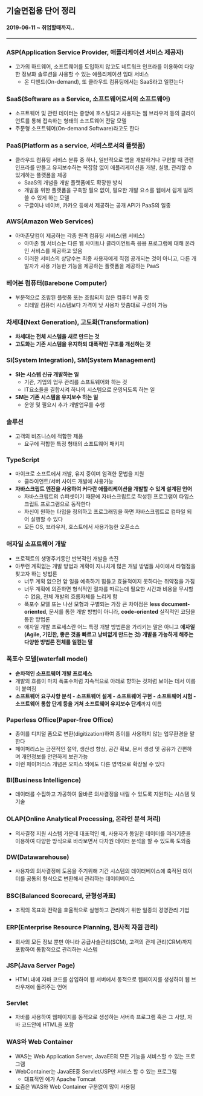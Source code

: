 ## 기술면접용 단어 정리 

#### 2019-06-11 ~ 취업할때까지..

---

### ASP(Application Service Provider, 애플리케이션 서비스 제공자)

* 고가의 하드웨어, 소프트웨어를 도입하지 않고도 네트워크 인프라를 이용하여 다양한 정보화 솔루션을 사용할 수 있는 애플리케이션 임대 서비스
  * 온 디맨드(On-demand), 또 클라우드 컴퓨팅에서는 SaaS라고 일컫는다

### SaaS(Software as a Service, 소프트웨어로서의 소프트웨어)

* 소프트웨어 및 관련 데이터는 중앙에 호스팅되고 사용자는 웹 브라우저 등의 클라이언트를 통해 접속하는 형태의 소프트웨어 전달 모델
* 주문형 소프트웨어(On-demand Software)라고도 한다

### PaaS(Platform as a service, 서비스로서의 플랫폼)

* 클라우드 컴퓨팅 서비스 분류 중 하나, 일반적으로 앱을 개발하거나 구현할 때 관련 인프라를 만들고 유지보수하는 복잡함 없이 애플리케이션을 개발, 실행, 관리할 수 있게하는 플랫폼을 제공
  * SaaS의 개념을 개발 플랫폼에도 확장한 방식
  * 개발을 위한 플랫폼을 구축할 필요 없이, 필요한 개발 요소를 웹에서 쉽게 빌려쓸 수 있게 하는 모델
  * 구글이나 네이버, 카카오 등에서 제공하는 공개 API가 PaaS의 일종

### AWS(Amazon Web Services)

* 아마존닷컴이 제공하는 각종 원격 컴퓨팅 서비스(웹 서비스)
  * 아마존 웹 서비스는 다른 웹 사이트나 클라이언트측 응용 프로그램에 대해 온라인 서비스를 제공하고 있음
  * 이러한 서비스의 상당수는 최종 사용자에게 직접 공개되는 것이 아니고, 다른 개발자가 사용 가능한 기능을 제공하는 플랫폼을 제공하는 PaaS

### 베어본 컴퓨터(Barebone Computer)

* 부분적으로 조립된 플랫폼 또는 조립되지 않은 컴퓨터 부품 킷
  * 리테일 컴퓨터 시스템보다 가격이 낮 사용자 맞춤대로 구성이 가능

### 차세대(Next Generation), 고도화(Transformation)

* **차세대는 전체 시스템을 새로 만드는 것**
* **고도화는 기존 시스템을 유지하되 대폭적인 구조를 개선하는 것**

### SI(System Integration), SM(System Management)

* **SI는 시스템 신규 개발하는 일**
  * 기관, 기업의 업무 관리를 소프트웨어화 하는 것
  * IT요소들을 결합시켜 하나의 시스템으로 운영되도록 하는 일
* **SM는 기존 시스템을 유지보수 하는 일**
  * 운영 및 필요시 추가 개발업무를 수행

### 솔루션

* 고객의 비즈니스에 적합한 제품
  * 요구에 적합한 특정 형태의 소프트웨어 패키지

### TypeScript

* 마이크로 소프트에서 개발, 유지 중이며 엄격한 문법을 지원
  * 클라이언트/서버 사이드 개발에 사용가능
* **자바스크립트 엔진을 사용하여 커다란 애플리케이션을 개발할 수 있게 설계된 언어**
  * 자바스크립트의 슈퍼셋이기 때문에 자바스크립트로 작성된 프로그램이 타입스크립트 프로그램으로 동작한다
  * 자신이 원하는 타입을 정의하고 프로그래밍을 하면 자바스크립트로 컴파일 되어 실행할 수 있다
  * 모든 OS, 브라우저, 호스트에서 사용가능한 오픈소스

### 애자일 소프트웨어 개발

* 프로젝트의 생명주기동안 반복적인 개발을 촉진
* 아무런 계획없는 개발 방법과 계획이 지나치게 많은 개발 방법들 사이에서 타협점을 찾고자 하는 방법론
  * 너무 계획 없으면 앞 일을 예측하기 힘들고 효율적이지 못하다는 취약점을 가짐
  * 너무 계획에 의존하면 형식적인 절차를 따르는데 필요한 시간과 비용을 무시할 수 없음, 전체 개발의 흐름자체를 느리게 함
  * 폭포수 모델 또는 나선 모형과 구별되는 가장 큰 차이점은 **less document-oriented**, 문서를 통한 개발 방법이 아니라, **code-oriented** 실직적인 코딩을 통한 방법론
  * 애자일 개발 프로세스란 어느 특정 개발 방법론을 가리키는 말은 아니고 **애자일(Agile, 기민한, 좋은 것을 빠르고 낭비없게 만드는 것) 개발을 가능하게 해주는 다양한 방법론 전체를 일컫는 말**

### 폭포수 모델(waterfall model)

* **순차적인 소프트웨어 개발 프로세스**
* 개발의 흐름이 마치 폭포수처럼 지속적으로 아래로 향하는 것처럼 보이는 데서 이름이 붙여짐
* **소프트웨어 요구사항 분석 - 소프트웨어 설계 - 소프트웨어 구현 - 소프트웨어 시험 - 소프트웨어 통합 단계 등을 거쳐 소프트웨어 유지보수 단계**까지 이름


### Paperless Office(Paper-free Office)

* 종이를 디지털 폼으로 변환(digitization)하여 종이를 사용하지 않는 업무환경을 말한다
* 페이퍼리스는 금전적인 절약, 생산성 향상, 공간 확보, 문서 생성 및 공유가 간편하며 개인정보를 안전하게 보관가능
* 이런 페이퍼리스 개념은 오피스 외에도 다른 영역으로 확장될 수 있다

### BI(Business Intelligence)

* 데이터를 수집하고 가공하여 올바른 의사결정을 내릴 수 있도록 지원하는 시스템 및 기술

### OLAP(Online Analytical Processing, 온라인 분석 처리)

* 의사결정 지원 시스템 가운데 대표적인 예, 사용자가 동일한 데이터를 여러기준을 이용하여 다양한 방식으로 바라보면서 다차원 데이터 분석을 할 수 있도록 도와줌

### DW(Datawarehouse)

* 사용자의 의사결정에 도움을 주기위해 기간 시스템의 데이터베이스에 축적된 데이터를 공통의 형식으로 변환해서 관리하는 데이터베이스

### BSC(Balanced Scorecard, 균형성과표)

* 조직의 목표와 전략을 효율적으로 실행하고 관리하기 위한 일종의 경영관리 기법

### ERP(Enterprise Resource Planning, 전사적 자원 관리)

* 회사의 모든 정보 뿐만 아니라 공급사슬관리(SCM), 고객의 관계 관리(CRM)까지 포함하여 통합적으로 관리하는 시스템

### JSP(Java Server Page)

* HTML내에 자바 코드를 삽입하여 웹 서버에서 동적으로 웹페이지를 생성하여 웹 브라우저에 돌려주는 언어

### Servlet

* 자바를 사용하여 웹페이지를 동적으로 생성하는 서버측 프로그램 혹은 그 사양, 자바 코드안에 HTML을 포함

### WAS와 Web Container

* WAS는 Web Application Server, JavaEE의 모든 기능을 서비스할 수 있는 프로그램
* WebContainer는 JavaEE중 Servlet/JSP만 서비스 할 수 있는 프로그램
  * 대표적인 예가 Apache Tomcat
* 요즘은 WAS와 Web Container 구분없이 많이 사용됨



